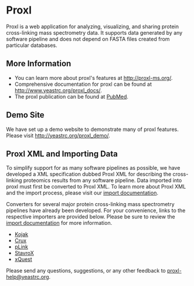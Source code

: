 Proxl
=====================
Proxl is a web application for analyzing, visualizing, and sharing protein cross-linking mass spectrometry data. It supports data generated by any software pipeline and does not depend on FASTA files created from particular databases.

More Information
------------------
* You can learn more about proxl's features at http://proxl-ms.org/.
* Comprehensive documentation for proxl can be found at http://www.yeastrc.org/proxl_docs/.
* The proxl publication can be found at [PubMed](https://www.ncbi.nlm.nih.gov/pubmed/?term=27302480).

Demo Site
---------------
We have set up a demo website to demonstrate many of proxl features. Please visit http://yeastrc.org/proxl_demo/.

Proxl XML and Importing Data
-------------------------------------
To simplify support for as many software pipelines as possible, we have developed a XML specification
dubbed Proxl XML for describing the cross-linking proteomics results from any software pipeline.
Data imported into proxl must first be converted to Proxl XML. To learn more about Proxl XML and the import process,
please visit our [import documentation](http://proxl-web-app.readthedocs.io/en/latest/using/upload_data.html).

Converters for several major protein cross-linking mass spectrometry pipelines have already been developed.
For your convenience, links to the respective importers are provided below. Please be sure to review
the [import documentation](http://proxl-web-app.readthedocs.io/en/latest/using/upload_data.html) for more information.

* [Kojak](https://github.com/yeastrc/proxl-import-kojak)
* [Crux](https://github.com/yeastrc/proxl-import-crux)
* [pLink](https://github.com/yeastrc/proxl-import-plink)
* [StavroX](https://github.com/yeastrc/proxl-import-stavrox)
* [xQuest](https://github.com/yeastrc/proxl-import-xquest)

Please send any questions, suggestions, or any other feedback to proxl-help@yeastrc.org.
